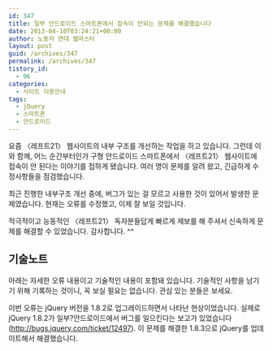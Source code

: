 ```yaml
---
id: 347
title: 일부 안드로이드 스마트폰에서 접속이 안되는 문제를 해결했습니다
date: 2013-04-10T03:24:21+00:00
author: 노동자 연대 웹마스터
layout: post
guid: /archives/347
permalink: /archives/347
tistory_id:
  - 96
categories:
  - 사이트 이용안내
tags:
  - jQuery
  - 스마트폰
  - 안드로이드
---
```

요즘 〈레프트21〉 웹사이트의 내부 구조를 개선하는 작업을 하고 있습니다. 그런데 이와 함께, 어느 순간부터인가 구형 안드로이드 스마트폰에서 〈레프트21〉 웹사이트에 접속이 안 된다는 이야기를 접하게 됐습니다. 여러 명이 문제를 알려 왔고, 긴급하게 수정사항들을 점검했습니다.

최근 진행한 내부구조 개선 중에, 버그가 있는 걸 모르고 사용한 것이 있어서 발생한 문제였습니다. 현재는 오류를 수정했고, 이제 잘 보일 것입니다.

적극적이고 능동적인 〈레프트21〉 독자분들답게 빠르게 제보를 해 주셔서 신속하게 문제를 해결할 수 있었습니다. 감사합니다. ^^

## 기술노트

아래는 자세한 오류 내용이고 기술적인 내용이 포함돼 있습니다. 기술적인 사항을 남기기 위해 기록하는 것이니, 꼭 보실 필요는 없습니다. 관심 있는 분들은 보세요.

이번 오류는 jQuery 버전을 1.8.2로 업그레이드하면서 나타난 현상이었습니다. 실제로 jQuery 1.8.2가 일부?안드로이드에서 버그를 일으킨다는 보고가 있었습니다(<a class="tx-link" href="http://bugs.jquery.com/ticket/12497" target="_blank">http://bugs.jquery.com/ticket/12497</a>). 이 문제를 해결한 1.8.3으로 jQuery를 업데이트해서 해결했습니다.